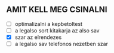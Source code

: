 ## AMIT KELL MEG CSINALNI
- [ ] optimalizalni a kepbetoltest
- [ ] a legalso sort kitakarja az also sav
- [x] szar az elrendezes
- [ ] a legalso sav telefonos nezetben szar